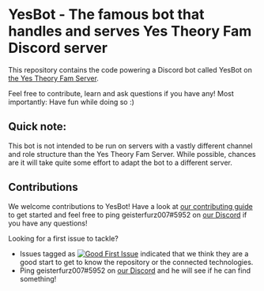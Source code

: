 # YesBot - The famous bot that handles and serves Yes Theory Fam Discord server

This repository contains the code powering a Discord bot called YesBot
on [the Yes Theory Fam Server](https://discord.gg/yestheory).

Feel free to contribute, learn and ask questions if you have any! Most importantly: Have fun while doing so :)

## Quick note:

This bot is not intended to be run on servers with a vastly different channel and role structure than the Yes Theory Fam
Server. While possible, chances are it will take quite some effort to adapt the bot to a different server.

## Contributions

We welcome contributions to YesBot! Have a look at [our contributing guide](CONTRIBUTING.md) to get started and feel
free to ping geisterfurz007#5952 on [our Discord](https://discord.gg/yestheory) if you have any questions!

Looking for a first issue to tackle?

- Issues tagged
  as [![Good First Issue](https://img.shields.io/github/issues/Yes-Theory-Fam/yesbot-ts/good%20first%20issue.svg)](https://github.com/Yes-Theory-Fam/yesbot-ts/issues?q=is%3Aopen+is%3Aissue+label%3A%22good+first+issue%22)
  indicated that we think they are a good start to get to know the repository or the connected technologies.
- Ping geisterfurz007#5952 on [our Discord](https://discord.gg/yestheory) and he will see if he can find something!
